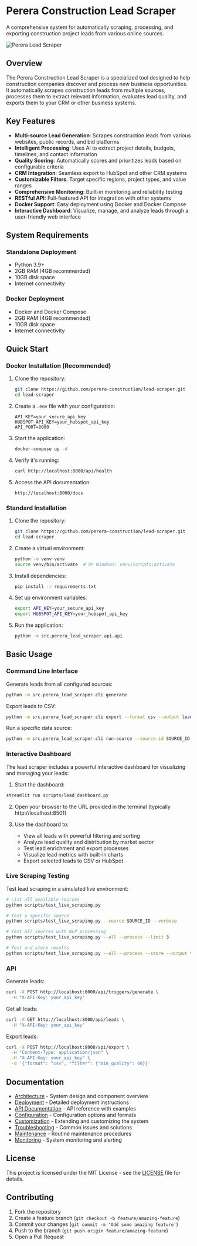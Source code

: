 # Perera Construction Lead Scraper

A comprehensive system for automatically scraping, processing, and exporting construction project leads from various online sources.

![Perera Lead Scraper](docs/images/perera_lead_scraper_logo.png)

## Overview

The Perera Construction Lead Scraper is a specialized tool designed to help construction companies discover and process new business opportunities. It automatically scrapes construction leads from multiple sources, processes them to extract relevant information, evaluates lead quality, and exports them to your CRM or other business systems.

## Key Features

- **Multi-source Lead Generation**: Scrapes construction leads from various websites, public records, and bid platforms
- **Intelligent Processing**: Uses AI to extract project details, budgets, timelines, and contact information
- **Quality Scoring**: Automatically scores and prioritizes leads based on configurable criteria
- **CRM Integration**: Seamless export to HubSpot and other CRM systems
- **Customizable Filters**: Target specific regions, project types, and value ranges
- **Comprehensive Monitoring**: Built-in monitoring and reliability testing
- **RESTful API**: Full-featured API for integration with other systems
- **Docker Support**: Easy deployment using Docker and Docker Compose
- **Interactive Dashboard**: Visualize, manage, and analyze leads through a user-friendly web interface

## System Requirements

### Standalone Deployment
- Python 3.9+
- 2GB RAM (4GB recommended)
- 10GB disk space
- Internet connectivity

### Docker Deployment
- Docker and Docker Compose
- 2GB RAM (4GB recommended)
- 10GB disk space
- Internet connectivity

## Quick Start

### Docker Installation (Recommended)

1. Clone the repository:
   ```bash
   git clone https://github.com/perera-construction/lead-scraper.git
   cd lead-scraper
   ```

2. Create a `.env` file with your configuration:
   ```
   API_KEY=your_secure_api_key
   HUBSPOT_API_KEY=your_hubspot_api_key
   API_PORT=8000
   ```

3. Start the application:
   ```bash
   docker-compose up -d
   ```

4. Verify it's running:
   ```bash
   curl http://localhost:8000/api/health
   ```

5. Access the API documentation:
   ```
   http://localhost:8000/docs
   ```

### Standard Installation

1. Clone the repository:
   ```bash
   git clone https://github.com/perera-construction/lead-scraper.git
   cd lead-scraper
   ```

2. Create a virtual environment:
   ```bash
   python -m venv venv
   source venv/bin/activate  # On Windows: venv\Scripts\activate
   ```

3. Install dependencies:
   ```bash
   pip install -r requirements.txt
   ```

4. Set up environment variables:
   ```bash
   export API_KEY=your_secure_api_key
   export HUBSPOT_API_KEY=your_hubspot_api_key
   ```

5. Run the application:
   ```bash
   python -m src.perera_lead_scraper.api.api
   ```

## Basic Usage

### Command Line Interface

Generate leads from all configured sources:
```bash
python -m src.perera_lead_scraper.cli generate
```

Export leads to CSV:
```bash
python -m src.perera_lead_scraper.cli export --format csv --output leads.csv
```

Run a specific data source:
```bash
python -m src.perera_lead_scraper.cli run-source --source-id SOURCE_ID
```

### Interactive Dashboard

The lead scraper includes a powerful interactive dashboard for visualizing and managing your leads:

1. Start the dashboard:
```bash
streamlit run scripts/lead_dashboard.py
```

2. Open your browser to the URL provided in the terminal (typically http://localhost:8501)

3. Use the dashboard to:
   - View all leads with powerful filtering and sorting
   - Analyze lead quality and distribution by market sector
   - Test lead enrichment and export processes
   - Visualize lead metrics with built-in charts
   - Export selected leads to CSV or HubSpot

### Live Scraping Testing

Test lead scraping in a simulated live environment:

```bash
# List all available sources
python scripts/test_live_scraping.py

# Test a specific source
python scripts/test_live_scraping.py --source SOURCE_ID --verbose

# Test all sources with NLP processing
python scripts/test_live_scraping.py --all --process --limit 3

# Test and store results
python scripts/test_live_scraping.py --all --process --store --output test_results/my_test.json
```

### API

Generate leads:
```bash
curl -X POST http://localhost:8000/api/triggers/generate \
  -H "X-API-Key: your_api_key"
```

Get all leads:
```bash
curl -X GET http://localhost:8000/api/leads \
  -H "X-API-Key: your_api_key"
```

Export leads:
```bash
curl -X POST http://localhost:8000/api/export \
  -H "Content-Type: application/json" \
  -H "X-API-Key: your_api_key" \
  -d '{"format": "csv", "filter": {"min_quality": 60}}'
```

## Documentation

- [Architecture](ARCHITECTURE.md) - System design and component overview
- [Deployment](DEPLOYMENT.md) - Detailed deployment instructions
- [API Documentation](API_DOCS.md) - API reference with examples
- [Configuration](CONFIGURATION.md) - Configuration options and formats
- [Customization](CUSTOMIZATION.md) - Extending and customizing the system
- [Troubleshooting](TROUBLESHOOTING.md) - Common issues and solutions
- [Maintenance](MAINTENANCE.md) - Routine maintenance procedures
- [Monitoring](MONITORING.md) - System monitoring and alerting

## License

This project is licensed under the MIT License - see the [LICENSE](LICENSE) file for details.

## Contributing

1. Fork the repository
2. Create a feature branch (`git checkout -b feature/amazing-feature`)
3. Commit your changes (`git commit -m 'Add some amazing feature'`)
4. Push to the branch (`git push origin feature/amazing-feature`)
5. Open a Pull Request